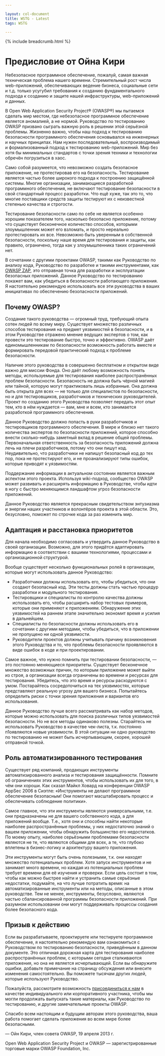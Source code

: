 ```yaml
---

layout: col-document
title: WSTG - Latest
tags: WSTG

---
```


{% include breadcrumb.html %}
# Предисловие от Ойна Кири

Небезопасное программное обеспечение, пожалуй, самая важная техническая проблема нашего времени. Стремительный рост числа web-приложений, обеспечивающих ведение бизнеса, социальные сети и т.д. только усугубил требования к созданию фундаментального подхода к созданию и защите нашей инфраструктуры, web-приложений и данных.

В Open Web Application Security Project® (OWASP®) мы пытаемся сделать мир местом, где небезопасное программное обеспечение является аномалией, а не нормой. Руководство по тестированию OWASP призвано сыграть важную роль в решении этой серьёзной проблемы. Жизненно важно, чтобы наш подход к тестированию безопасности программного обеспечения основывался на инженерных и научных принципах. Нам нужен последовательный, воспроизводимый и формализованный подход к тестированию web-приложений. Мир без хотя бы минимальных стандартов с точки зрения техники и технологии обречён погрузиться в хаос.

Само собой разумеется, что невозможно создать безопасное приложение, не протестировав его на безопасность. Тестирование является частью более широкого подхода к построению защищённой системы. Многие организации, занимающиеся разработкой программного обеспечения, не включают тестирование безопасности в свой стандартный процесс разработки. Что ещё хуже, так это то, что многие поставщики средств защиты тестируют их с неизвестной степенью качества и строгости.

Тестирование безопасности само по себе не является особенно хорошим показателем того, насколько безопасно приложение, потому что существует бесконечное количество способов, которыми злоумышленник может его взломать, и просто нереально протестировать их все. Невозможно быть уверенным в собственной безопасности, поскольку наше время для тестирования и защиты, как правило, ограничено, тогда как у злоумышленника таких ограничений нет.

В сочетании с другими проектами OWASP, такими как Руководство по анализу кода, Руководство по разработке и такими инструментами, как [OWASP ZAP](https://www.zaproxy.org/), это отправная точка для разработки и эксплуатации безопасных приложений. Данное Руководство по тестированию покажет вам, как убедиться в безопасности работающего приложения. Я настоятельно рекомендую использовать все эти руководства в ваших инициативах по обеспечению безопасности приложений.

## Почему OWASP?

Создание такого руководства — огромный труд, требующий опыта сотен людей по всему миру. Существует множество различных способов тестирования на предмет уязвимостей в безопасности, и в этом Руководстве отражено мнение ведущих экспертов о том, как провести это тестирование быстро, точно и эффективно. OWASP даёт единомышленникам по безопасности возможность работать вместе и формировать передовой практический подход к проблеме безопасности.

Наличие этого руководства в совершенно бесплатном и открытом виде важно для миссии Фонда. Оно даёт любому возможность понять методы, используемые для тестирования наиболее распространённых проблем безопасности. Безопасность не должна быть чёрной магией или тайной, которую могут практиковать лишь избранные. Она должна быть открыта для всех — не только для специалистов по безопасности, но и для тестировщиков, разработчиков и технических руководителей. Проект по созданию этого Руководства позволяет передать этот опыт тем, кто в нём нуждается — вам, мне и всем, кто занимается разработкой программного обеспечения.

Данное Руководство должно попасть в руки разработчиков и тестировщиков программного обеспечения. В мире и близко нет такого количества экспертов по безопасности приложений, которое способно внести сколько-нибудь заметный вклад в решение общей проблемы. Первоначальная ответственность за безопасность приложений должна лечь на плечи разработчиков, потому что они пишут код. Неудивительно, что разработчики не напишут безопасный код до тех пор, пока не протестируют его, и не проанализируют типы ошибок, которые приводят к уязвимостям.

Поддержание информации в актуальном состоянии является важным аспектом этого проекта. Используя wiki-подход, сообщество OWASP может развивать и расширять информацию в Руководстве, чтобы идти в ногу с быстро меняющимся ландшафтом угроз безопасности приложений.

Данное Руководство является прекрасным свидетельством энтузиазма и энергии наших участников и волонтёров проекта в этой области. Это, безусловно, поможет по строчке кода за раз изменить мир.

## Адаптация и расстановка приоритетов

Для начала необходимо согласовать и утвердить данное Руководство в своей организации. Возможно, для этого придётся адаптировать информацию в соответствии с вашими технологиями, процессами и организационной структурой.

Вообще существует несколько функциональных ролей в организации, которые могут использовать данное Руководство:

- Разработчики должны использовать его, чтобы убедиться, что они создают безопасный код. Эти тесты должны стать частью процедур разработки и модульного тестирования.
- Тестировщики и специалисты по контролю качества должны использовать его, чтобы расширить набор тестовых примеров, которые они применяют к приложениям. Обнаружение этих уязвимостей на раннем этапе значительно экономит время и усилия в дальнейшем.
- Специалисты по безопасности должны использовать его в сочетании с другими методами, чтобы убедиться, что в приложении не пропущено ни одной уязвимости.
- Руководители проектов должны учитывать причину возникновения этого Руководства и то, что проблемы безопасности проявляются в виде ошибок в коде и при проектировании.

Самое важное, что нужно помнить при тестировании безопасности, — это постоянно меняющиеся приоритеты. Существует бесконечное множество возможных причин, по которым приложение может выйти из строя, а организации всегда ограничены во времени и ресурсах для тестирования. Убедитесь, что это время и ресурсы расходуются с умом. Постарайтесь сосредоточиться на тех уязвимостях, которые представляют реальную угрозу для вашего бизнеса. Попытайтесь определить риски с точки зрения приложения и вариантов его использования.

Данное Руководство лучше всего рассматривать как набор методов, которые можно использовать для поиска различных типов уязвимостей безопасности. Но не все методы одинаково полезны. Старайтесь не использовать Руководство в качестве чек-листа, т.к. постоянно п1оявляются новые уязвимости. В этой ситуации ни одно руководство по тестированию не может быть исчерпывающим, скорее, хорошей отправной точкой.

## Роль автоматизированного тестирования

Существует ряд компаний, продающих инструменты автоматизированного анализа и тестирования защищённости. Помните об ограничениях этих инструментов, чтобы использовать их для того, в чём они хороши. Как сказал Майкл Ховард на конференции OWASP AppSec 2006 в Сиэтле: «Инструменты не делают программное обеспечение безопасным! Они помогают масштабировать процесс и обеспечивать соблюдение политики».

Самое главное, что эти инструменты являются универсальными, т.е. они предназначены не для вашего собственного кода, а для приложений вообще. Т.е., хотя они и способны найти некоторые наиболее распространённые проблемы, у них недостаточно знаний о вашем приложении, чтобы обнаружить большинство его недостатков. По моему опыту, наиболее серьёзными проблемами безопасности являются не те, что являются общими для всех, а те, что глубоко вплетены в бизнес-логику и архитектуру вашего приложения.

Эти инструменты могут быть очень полезными, т.к. они находят множество потенциальных проблем. Хотя запуск инструментов и не занимает много времени, но каждая из потенциальных проблем требует времени для её изучения и проверки. Если цель состоит в том, чтобы как можно быстрее найти и устранить самые серьёзные недостатки, подумайте, на что лучше потратить время: на автоматизированные инструменты или на методы, описанные в этом руководстве. Тем не менее, инструменты, безусловно, являются частью сбалансированной программы безопасности приложений. При разумном использовании они могут поддерживать процессы создания более безопасного кода.

## Призыв к действию

Если вы разрабатываете, проектируете или тестируете программное обеспечение, я настоятельно рекомендую вам ознакомиться с Руководством по тестированию безопасности, приведённым в данном документе. Это отличная дорожная карта для тестирования наиболее распространённых проблем, с которыми сегодня сталкиваются приложения, но она не является исчерпывающей. Если вы обнаружите ошибки, добавьте примечание на страницу обсуждения или внесите изменения самостоятельно. Вы поможете тысячам других людей, которые используют Руководство.

Пожалуйста, рассмотрите возможность [присоединиться к нам](https://owasp.org/membership/) в качестве индивидуального или корпоративного участника, чтобы мы могли продолжать выпускать такие материалы, как Руководство по тестированию, и другие замечательные проекты OWASP.

Спасибо всем настоящим и будущим авторам этого руководства, ваша работа помогает сделать приложения во всем мире более безопасными.

— Ойн Кири, член совета OWASP, 19 апреля 2013 г.

Open Web Application Security Project и OWASP — зарегистрированные торговые марки OWASP Foundation, Inc.

